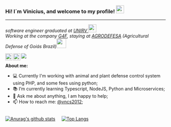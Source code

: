 ### Hi! I´m Vinicius, and welcome to my profile! <img src="https://media.giphy.com/media/hvRJCLFzcasrR4ia7z/giphy.gif" width="25px">
<hr>

<p><em>software engineer graduated at <a target="_blank" href="http://www.unirv.edu.br/">UNIRV </a><img src="https://media2.giphy.com/media/SUEN0j6R09jeEriEWr/giphy.gif?cid=ecf05e47f4f5jrf5a45vtjw830ten75mii34yk8rc7h099mv&rid=giphy.gif" width="25"></br>
Working at the company <a target="_blank" href="https://g4f.com.br">G4F</a>, staying at <a target="_blank" href="https://www.agrodefesa.go.gov.br">AGRODEFESA</a> (Agricultural Defense of Goiás Brazil)<img src="https://media.giphy.com/media/WUlplcMpOCEmTGBtBW/giphy.gif" width="30"> 
</em></p>

<a href="https://www.linkedin.com/in/vncs/">
  <img align="left" alt="Vncs LinkdeIN" width="22px" src="https://cdn.jsdelivr.net/npm/simple-icons@v3/icons/linkedin.svg" />
</a>

<a href="https://www.instagram.com/vini_cmiranda/">
  <img align="left" alt="Vncs Instagram" width="22px" src="https://cdn.jsdelivr.net/npm/simple-icons@v3/icons/instagram.svg" />
</a>

![](https://visitor-badge.glitch.me/badge?page_id=vncs2012.vncs2012)

**About me:**

- 💻 Currently I'm working with animal and plant defense control system using PHP, and some fees using python;
- 📚 I’m currently learning Typescript, NodeJS, Python and Microservices; 
- 💬 Ask me about anything, I am happy to help;
- 📫 How to reach me: [@vncs2012](https://www.linkedin.com/in/vncs/);

<br/>[![Anurag's github stats](https://github-readme-stats.vercel.app/api?username=vncs2012&count_private=true&count_private=true&theme=tokyonight)](https://github.com/anuraghazra/github-readme-stats)&nbsp;&nbsp;&nbsp;&nbsp;&nbsp;[![Top Langs](https://github-readme-stats.vercel.app/api/top-langs/?username=vncs2012&layout=compact&theme=tokyonight)](https://github.com/anuraghazra/github-readme-stats)
